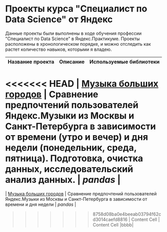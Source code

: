 # Проекты курса "Специалист по Data Science" от Яндекс

Данные проекты были выполнены в ходе обучения профессии "Специалист по Data Science" в Яндекс.Практикуме. Проекты расположены в хронологическом порядке, и можно отследить как растет количество навыков, которыми я владею. 

|Название проекта  | Описание | Используемые библиотеки |
| :------------- | :------------- |:-------------|
<<<<<<< HEAD
| [Музыка больших городов](yandex_music)  | Сравнение предпочтений пользователей Яндекс.Музыки из Москвы и Санкт-Петербурга в зависимости от времени (утро и вечер) и дня недели (понедельник, среда, пятница). Подготовка, очистка данных, исследовательский анализ данных.  | *pandas* |
=======
| [Музыка больших городов](yandex_music)  | Сравнение предпочтений пользователей Яндекс.Музыки из Москвы и Санкт-Петербурга в зависимости от времени и дня недели | *pandas* |
>>>>>>> 8758d08ba0e4beeab03794f62cd3014caefd8816
| Content Cell  | Content Cell  |bbbb|
